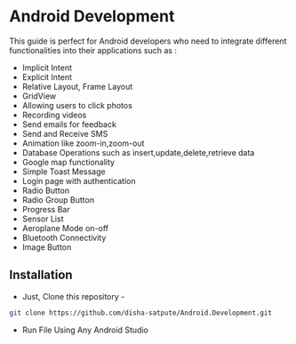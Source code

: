 # Android Development
This guide is perfect for Android developers who need to integrate different functionalities into 
their applications such as :
- Implicit Intent
- Explicit Intent
- Relative Layout, Frame Layout
- GridView
- Allowing users to click photos
- Recording videos
- Send emails for feedback
- Send and Receive SMS
- Animation like zoom-in,zoom-out
- Database Operations such as insert,update,delete,retrieve data
- Google map functionality
- Simple Toast Message
- Login page with authentication
- Radio Button
- Radio Group Button
- Progress Bar
- Sensor List
- Aeroplane Mode on-off
- Bluetooth Connectivity
- Image Button

## Installation
- Just, Clone this repository - 
````bash 
git clone https://github.com/disha-satpute/Android.Development.git
````
- Run File Using Any Android Studio 
